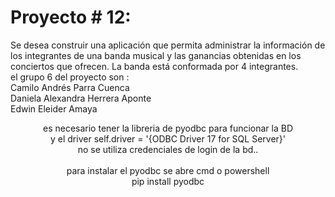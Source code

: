 # Proyecto # 12:
Se desea construir una aplicación que permita administrar la información de los integrantes de una banda
musical y las ganancias obtenidas en los conciertos que ofrecen. La banda está conformada por 4
integrantes.<br>
el grupo 6 del proyecto son :<br>
Camilo Andrés Parra Cuenca <br>
Daniela Alexandra Herrera Aponte<br>
Edwin Eleider Amaya <br>
<center>
es necesario tener la libreria de  pyodbc para funcionar la BD <br>
y el driver self.driver = '{ODBC Driver 17 for SQL Server}'<br>
no se utiliza credenciales de login de la bd..
<br><br>
para instalar el pyodbc se abre cmd o powershell <br>
pip install pyodbc
</center>
